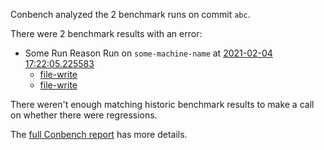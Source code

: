 Conbench analyzed the 2 benchmark runs on commit `abc`.

There were 2 benchmark results with an error:

- Some Run Reason Run on `some-machine-name` at [2021-02-04 17:22:05.225583](http://localhost/runs/some_contender)
  - [file-write](http://localhost/benchmark-results/some-benchmark-uuid-2)
  - [file-write](http://localhost/benchmark-results/some-benchmark-uuid-2)

There weren't enough matching historic benchmark results to make a call on whether there were regressions.

The [full Conbench report](https://github.com/github/hello-world/runs/4) has more details.
